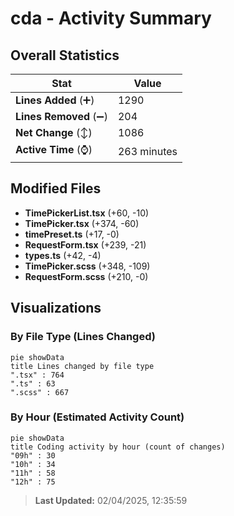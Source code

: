 # cda - Activity Summary 

## Overall Statistics

| Stat                   | Value                                                             |
| ---------------------- | ----------------------------------------------------------------- |
| **Lines Added** (➕)   | 1290                                          |
| **Lines Removed** (➖) | 204                                        |
| **Net Change** (↕)    | 1086                |
| **Active Time** (⌚)   | 263 minutes |


## Modified Files
- **TimePickerList.tsx** (+60, -10)
- **TimePicker.tsx** (+374, -60)
- **timePreset.ts** (+17, -0)
- **RequestForm.tsx** (+239, -21)
- **types.ts** (+42, -4)
- **TimePicker.scss** (+348, -109)
- **RequestForm.scss** (+210, -0)

## Visualizations

### By File Type (Lines Changed)

```mermaid
pie showData
title Lines changed by file type
".tsx" : 764
".ts" : 63
".scss" : 667
```

### By Hour (Estimated Activity Count)

```mermaid
pie showData
title Coding activity by hour (count of changes)
"09h" : 30
"10h" : 34
"11h" : 58
"12h" : 75
```


> **Last Updated:** 02/04/2025, 12:35:59